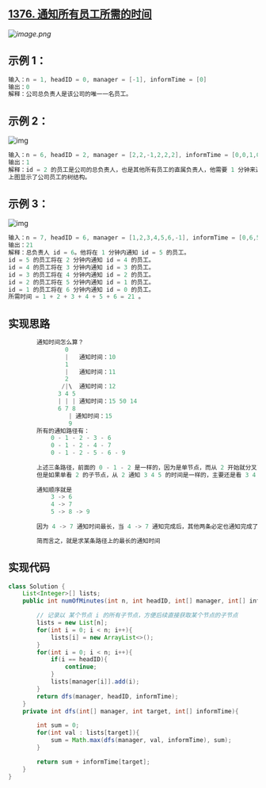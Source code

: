 ## **[1376. 通知所有员工所需的时间](https://leetcode-cn.com/problems/time-needed-to-inform-all-employees/)**

*![image.png](https://pic.leetcode-cn.com/3d5bfe21dec3e8d1deeb6cd09e3b8fe5c1bcfa040ba818eb6529a89dff1d34d0-image.png)*



## **示例 1：**

```java
输入：n = 1, headID = 0, manager = [-1], informTime = [0]
输出：0
解释：公司总负责人是该公司的唯一一名员工。
```





## **示例 2：**

![img](https://assets.leetcode-cn.com/aliyun-lc-upload/uploads/2020/03/08/graph.png)

```java
输入：n = 6, headID = 2, manager = [2,2,-1,2,2,2], informTime = [0,0,1,0,0,0]
输出：1
解释：id = 2 的员工是公司的总负责人，也是其他所有员工的直属负责人，他需要 1 分钟来通知所有员工。
上图显示了公司员工的树结构。
```





## **示例 3：**

![img](https://assets.leetcode-cn.com/aliyun-lc-upload/uploads/2020/03/08/1730_example_3_5.PNG)

```java
输入：n = 7, headID = 6, manager = [1,2,3,4,5,6,-1], informTime = [0,6,5,4,3,2,1]
输出：21
解释：总负责人 id = 6。他将在 1 分钟内通知 id = 5 的员工。
id = 5 的员工将在 2 分钟内通知 id = 4 的员工。
id = 4 的员工将在 3 分钟内通知 id = 3 的员工。
id = 3 的员工将在 4 分钟内通知 id = 2 的员工。
id = 2 的员工将在 5 分钟内通知 id = 1 的员工。
id = 1 的员工将在 6 分钟内通知 id = 0 的员工。
所需时间 = 1 + 2 + 3 + 4 + 5 + 6 = 21 。
```





## **实现思路**

```java
        通知时间怎么算？
                0
                |   通知时间：10
                1
                |   通知时间：11
                2
               /|\  通知时间：12
              3 4 5
              | | | 通知时间：15 50 14
              6 7 8
                 | 通知时间：15
                 9
        所有的通知路径有：
            0 - 1 - 2 - 3 - 6
            0 - 1 - 2 - 4 - 7
            0 - 1 - 2 - 5 - 6 - 9
        
        上述三条路径，前面的 0 - 1 - 2 是一样的，因为是单节点，而从 2 开始就分叉了
        但是如果单看 2 的子节点，从 2 通知 3 4 5 的时间是一样的，主要还是看 3 4 5 通知它们子节点的时间
            
        通知顺序就是 
            3 -> 6  
            4 -> 7  
            5 -> 8 -> 9
            
        因为 4 -> 7 通知时间最长，当 4 -> 7 通知完成后，其他两条必定也通知完成了

        简而言之，就是求某条路径上的最长的通知时间
```



## **实现代码**

```java
class Solution {
    List<Integer>[] lists;
    public int numOfMinutes(int n, int headID, int[] manager, int[] informTime) {

        // 记录以 某个节点 i 的所有子节点，方便后续直接获取某个节点的子节点
        lists = new List[n];
        for(int i = 0; i < n; i++){
            lists[i] = new ArrayList<>();
        }
        for(int i = 0; i < n; i++){
            if(i == headID){
                continue;
            }
            lists[manager[i]].add(i);
        }
        return dfs(manager, headID, informTime);
    }
    private int dfs(int[] manager, int target, int[] informTime){

        int sum = 0;
        for(int val : lists[target]){
            sum = Math.max(dfs(manager, val, informTime), sum);
        }

        return sum + informTime[target];
    }
}
```

